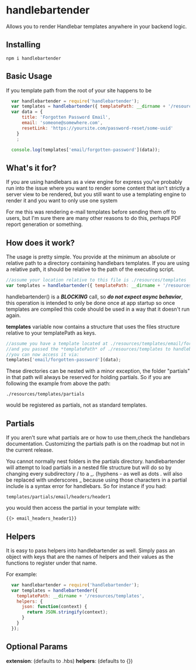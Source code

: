 handlebartender
===============
Allows you to render Handlebar templates anywhere in your backend logic.

Installing
----------
```
npm i handlebartender
```

Basic Usage
-----------
If you template path from the root of your site happens to be

```javascript
  var handlebartender = require('handlebartender');
  var templates = handlebartender({ templatePath: __dirname + '/resources/templates' });
  var data = {
      title: 'Forgotten Password Email',
      email: 'someone@somewhere.com',
      resetLink: 'https://yoursite.com/password-reset/some-uuid'
    }
    ;

  console.log(templates['email/forgotten-password'](data));
```

What's it for?
--------------
If you are using handlebars as a view engine for express you've probably run into the issue
where you want to render some content that isn't strictly a server view to be rendered, but
you still want to use a templating engine to render it and you want to only use one system

For me this was rendering e-mail templates before sending them off to users, but I'm sure
there are many other reasons to do this, perhaps PDF report generation or something.

How does it work?
-----------------
The usage is pretty simple. You provide at the minimum an absolute or relative path to a directory containing
handlebars templates. If you are using a relative path, it should be relative to the path of the executing script.

```javascript
//assume your location relative to this file is ./resources/templates
var templates = handlebartender({ templatePath: __dirname + '/resources/templates'});
````

handlebartender() is a ***BLOCKING*** call, so ***do not expect async behavior***, this operation is intended to only be done once
at app startup so once templates are compiled this code should be used in a way that it doesn't run again.

**templates** variable now contains a structure that uses the files structure relative to your templatePath as keys.

```javascript
//assume you have a template located at ./resources/templates/email/forgotten-password
//and you passed the *templatePath* of ./resources/templates to handlebartender
//you can now access it via:
templates['email/forgotten-password'](data);
```

These directories can be nested with a minor exception, the folder "partials" in that path
will always be reserved for holding partials. So if you are following the example from above the path:

```
./resources/templates/partials
```

would be registered as partials, not as standard templates.

Partials
--------
If you aren't sure what partials are or how to use them,check the handlebars documentation. Customizing the
partials path is on the roadmap but not in the current release.

You cannot normally nest folders in the partials directory. handlebartender will attempt to load partials in a nested
file structure but will do so by changing every subdirectory / to a \_. (hyphens \- as well as dots . will also
be replaced with underscores \_ because using those characters in a partial include is a syntax error for
handlebars. So for instance if you had:

```
templates/partials/email/headers/header1
```

you would then access the partial in your template with:

```
{{> email_headers_header1}}
```

Helpers
-------
It is easy to pass helpers into handlebartender as well. Simply pass an object with keys that are the names of helpers
and their values as the functions to register under that name.

For example:
```javascript
  var handlebartender = require('handlebartender');
  var templates = handlebartender({
    templatePath: __dirname + '/resources/templates',
    helpers: {
      json: function(context) {
        return JSON.stringify(context);
      }
    }
  });
```

Optional Params
---------------
**extension**: (defaults to .hbs)
**helpers**: (defaults to {})


